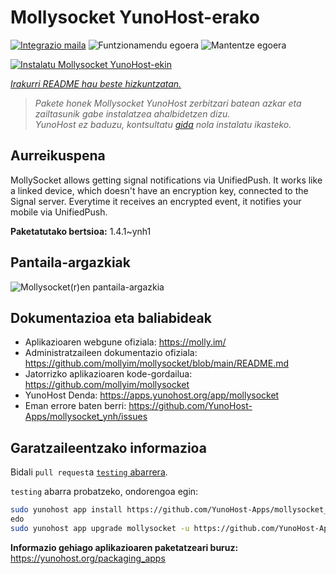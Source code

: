 <!--
Ohart ongi: README hau automatikoki sortu da <https://github.com/YunoHost/apps/tree/master/tools/readme_generator>ri esker
EZ editatu eskuz.
-->

# Mollysocket YunoHost-erako

[![Integrazio maila](https://dash.yunohost.org/integration/mollysocket.svg)](https://ci-apps.yunohost.org/ci/apps/mollysocket/) ![Funtzionamendu egoera](https://ci-apps.yunohost.org/ci/badges/mollysocket.status.svg) ![Mantentze egoera](https://ci-apps.yunohost.org/ci/badges/mollysocket.maintain.svg)

[![Instalatu Mollysocket YunoHost-ekin](https://install-app.yunohost.org/install-with-yunohost.svg)](https://install-app.yunohost.org/?app=mollysocket)

*[Irakurri README hau beste hizkuntzatan.](./ALL_README.md)*

> *Pakete honek Mollysocket YunoHost zerbitzari batean azkar eta zailtasunik gabe instalatzea ahalbidetzen dizu.*  
> *YunoHost ez baduzu, kontsultatu [gida](https://yunohost.org/install) nola instalatu ikasteko.*

## Aurreikuspena

MollySocket allows getting signal notifications via UnifiedPush. It works like a linked device, which doesn't have an encryption key, connected to the Signal server. Everytime it receives an encrypted event, it notifies your mobile via UnifiedPush.


**Paketatutako bertsioa:** 1.4.1~ynh1

## Pantaila-argazkiak

![Mollysocket(r)en pantaila-argazkia](./doc/screenshots/example.jpg)

## Dokumentazioa eta baliabideak

- Aplikazioaren webgune ofiziala: <https://molly.im/>
- Administratzaileen dokumentazio ofiziala: <https://github.com/mollyim/mollysocket/blob/main/README.md>
- Jatorrizko aplikazioaren kode-gordailua: <https://github.com/mollyim/mollysocket>
- YunoHost Denda: <https://apps.yunohost.org/app/mollysocket>
- Eman errore baten berri: <https://github.com/YunoHost-Apps/mollysocket_ynh/issues>

## Garatzaileentzako informazioa

Bidali `pull request`a [`testing` abarrera](https://github.com/YunoHost-Apps/mollysocket_ynh/tree/testing).

`testing` abarra probatzeko, ondorengoa egin:

```bash
sudo yunohost app install https://github.com/YunoHost-Apps/mollysocket_ynh/tree/testing --debug
edo
sudo yunohost app upgrade mollysocket -u https://github.com/YunoHost-Apps/mollysocket_ynh/tree/testing --debug
```

**Informazio gehiago aplikazioaren paketatzeari buruz:** <https://yunohost.org/packaging_apps>
